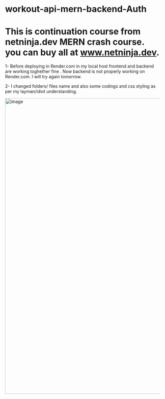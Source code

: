 # workout-api-mern-backend-Auth
# This is continuation course from netninja.dev MERN crash course. you can buy all at www.netninja.dev.
1- Before deploying in Render.com in my local host frontend and backend are working toghether fine . Now backend is not properly working on Render.com. I will try again tomorrow.

2- I changed folders/ files name and also some codings and css styling as per my layman/idiot understanding.

<img width="960" alt="image" src="https://github.com/Thein-Naing/workout-api-mern/assets/117463446/2295e4b4-1301-48db-90a1-b45e5c18caad">









